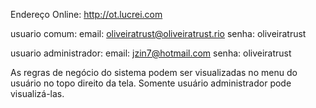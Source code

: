 
Endereço Online: http://ot.lucrei.com

usuario comum: 
email:	oliveiratrust@oliveiratrust.rio
senha:	oliveiratrust

usuario administrador:
email:	jzin7@hotmail.com
senha:	oliveiratrust

As regras de negócio do sistema podem ser visualizadas no menu do usuário no topo direito da tela. Somente usuário administrador pode visualizá-las.